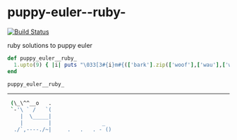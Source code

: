 puppy-euler--ruby-
==================

[![Build Status](https://travis-ci.org/dankreiger/puppy-euler--ruby-.svg?branch=master)](https://travis-ci.org/dankreiger/puppy-euler--ruby-)

ruby solutions to puppy euler

```ruby
def puppy_euler__ruby_
  1.upto(9) { |i| puts "\033[3#{i}m#{(['bark'].zip(['woof'],['wau'],['waggle'], ['hol das bällchen']) * 9000).flatten}\033[0m" }
end

puppy_euler__ruby_
```

***

```sh
 (\_\^^__o   .
 `-'\ ` /   `(
    |  \_____|
    |        |                _
  ./`,----./~|     .   .   . - ()
```
